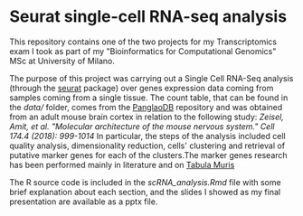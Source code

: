 # Seurat single-cell RNA-seq analysis

This repository contains one of the two projects for my Transcriptomics exam I took as part of my "Bioinformatics for Computational Genomics" MSc at University of Milano. 

The purpose of this project was carrying out a Single Cell RNA-Seq analysis (through the [seurat](https://cran.r-project.org/web/packages/Seurat/index.html) package) over genes expression data coming from samples coming from a single tissue. The count table, that can be found in the _data/_ folder, comes from the [PanglaoDB](https://panglaodb.se/) repository and was obtained from an adult mouse brain cortex in relation to the following study: _Zeisel, Amit, et al. "Molecular architecture of the mouse nervous system." Cell 174.4 (2018): 999-1014_
In particular, the steps of the analysis included cell quality analysis, dimensionality reduction, cells' clustering and retrieval of putative marker genes for each of the clusters.The marker genes research has been performed mainly in literature and on [Tabula Muris](https://tabula-muris.ds.czbiohub.org/)

The R source code is included in the _scRNA\_analysis.Rmd_ file with some brief explanation about each section, and the slides I showed as my final presentation are available as a pptx file.
